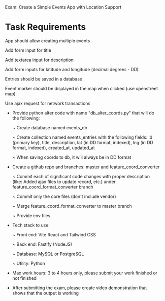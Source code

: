 Exam: Create a Simple Events App with Location Support


# Task Requirements

App should allow creating multiple events

Add form input for title

Add textarea input for description

Add form inputs for latitude and longitude (decimal degrees - DD)

Entries should be saved in a database

Event marker should be displayed in the map when clicked (use openstreet map)

Use ajax request for network transactions


+ Provide python alter code with name "db_alter_coords.py" that will do the following:

  ~ Create database named events_db

  ~ Create collection named events_entries with the following fields: id (primary key), title, description, lat (in DD format, indexed), lng (in DD format, indexed), created_at, updated_at

  ~ When saving coords to db, it will always be in DD format


+ Create a github repo and branches: master and feature_coord_converter

  ~ Commit each of significant code changes with proper description (like: Added ajax files to update record, etc.) under feature_coord_format_converter branch

  ~ Commit only the core files (don't include vendor)

  ~ Merge feature_coord_format_converter to master branch

  ~ Provide env files


+ Tech stack to use:

  ~ Front end: Vite React and Tailwind CSS

  ~ Back end: Fastify (NodeJS)

  ~ Database: MySQL or PostgreSQL

  ~ Utility: Python


+ Max work hours: 3 to 4 hours only, please submit your work finished or not finished


+ After submitting the exam, please create video demonstration that shows that the output is working

